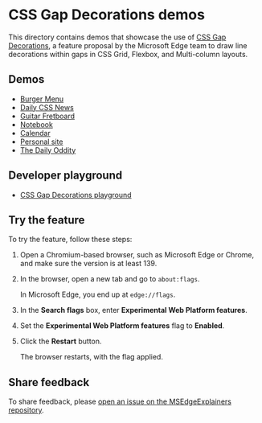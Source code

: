 # CSS Gap Decorations demos

This directory contains demos that showcase the use of [CSS Gap Decorations](https://github.com/MicrosoftEdge/MSEdgeExplainers/blob/main/CSSGapDecorations/explainer.md), a feature proposal by the Microsoft Edge team to draw line decorations within gaps in CSS Grid, Flexbox, and Multi-column layouts.


<!-- ====================================================================== -->
## Demos

* [Burger Menu](https://microsoftedge.github.io/Demos/css-gap-decorations/burger-menu.html)
* [Daily CSS News](https://microsoftedge.github.io/Demos/css-gap-decorations/daily-css-news.html)
* [Guitar Fretboard](https://microsoftedge.github.io/Demos/css-gap-decorations/guitar-fretboard.html)
* [Notebook](https://microsoftedge.github.io/Demos/css-gap-decorations/notebook.html)
* [Calendar](https://microsoftedge.github.io/Demos/css-gap-decorations/calendar.html)
* [Personal site](https://microsoftedge.github.io/Demos/css-gap-decorations/personal-site.html)
* [The Daily Oddity](https://microsoftedge.github.io/Demos/css-gap-decorations/the-daily-oddity.html)


<!-- ====================================================================== -->
## Developer playground

* [CSS Gap Decorations playground](https://microsoftedge.github.io/Demos/css-gap-decorations/playground.html)


<!-- ====================================================================== -->
## Try the feature

To try the feature, follow these steps:

1. Open a Chromium-based browser, such as Microsoft Edge or Chrome, and make sure the version is at least 139.

1. In the browser, open a new tab and go to `about:flags`.

   In Microsoft Edge, you end up at `edge://flags`.

1. In the **Search flags** box, enter **Experimental Web Platform features**.

1. Set the **Experimental Web Platform features** flag to **Enabled**.

1. Click the **Restart** button.

   The browser restarts, with the flag applied.


<!-- ====================================================================== -->
## Share feedback

To share feedback, please [open an issue on the MSEdgeExplainers repository](https://github.com/MicrosoftEdge/MSEdgeExplainers/issues/new?template=css-gap-decorations.md).
